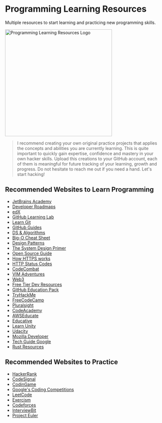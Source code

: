 # Programming Learning Resources
Multiple resources to start learning and practicing new programming skills.

<img width="350" src="https://user-images.githubusercontent.com/30379522/164405294-b67dc950-e3b4-4ae8-b2ae-0d342126fb7d.gif" alt="Programming Learning Resources Logo">

> I recommend creating your own original practice projects that applies the concepts and abilities you are currently learning. This is quite important to quickly gain expertise, confidence and mastery in your own hacker skills.
> Upload this creations to your GitHub account, each of them is meaningful for future tracking of your learning, growth and progress.
> Do not hesitate to reach me out if you need a hand. Let's start hacking!

## Recommended Websites to Learn Programming

- [JetBrains Academy](https://hyperskill.org/study-plan)
- [Developer Roadmaps](https://roadmap.sh/)
- [edX](https://www.edx.org/es)
- [GitHub Learning Lab](https://lab.github.com/)
- [Learn Git](https://learngitbranching.js.org/?locale=es_AR)
- [GitHub Guides](https://guides.github.com/)
- [DS & Algorithms](https://www.programiz.com/dsa)
- [Big-O Cheat Sheet](https://www.bigocheatsheet.com/)
- [Design Patterns](https://refactoring.guru/es/design-patterns)
- [The System Design Primer](https://github.com/donnemartin/system-design-primer)
- [Open Source Guide](https://opensource.guide/es/)
- [How HTTPS works](https://howhttps.works/)
- [HTTP Status Codes](https://httpstatusdogs.com/)
- [CodeCombat](https://codecombat.com/play/dungeon)
- [VIM Adventures](https://vim-adventures.com/)
- [Web3](https://docs.google.com/document/u/0/d/1SWJw_NTyUvgdB_asRzsnVyKjciW8dZbeqQeUeWsEiQc/mobilebasic#)
- [Free Tier Dev Resources](https://github.com/ripienaar/free-for-dev)
- [GitHub Education Pack](https://education.github.com/pack#offers)
- [TryHackMe](https://tryhackme.com/)
- [FreeCodeCamp](https://www.freecodecamp.org/learn/)
- [Pluralsight](https://app.pluralsight.com/id/)
- [CodeAcademy](https://www.codecademy.com/)
- [AWSEducate](https://aws.amazon.com/es/education/awseducate/)
- [Educative](https://www.educative.io/github-students)
- [Learn Unity](https://learn.unity.com/)
- [Udacity](https://classroom.udacity.com/me)
- [Mozilla Developer](https://developer.mozilla.org/es/)
- [Tech Guide Google](https://techdevguide.withgoogle.com/paths/)
- [Rust Resources](https://letsgetrusty.kartra.com/page/XDk8)

## Recommended Websites to Practice

- [HackerRank](https://www.hackerrank.com/)
- [CodeSignal](https://app.codesignal.com/)
- [CodinGame](https://www.codingame.com/start)
- [Google's Coding Competitions](https://codingcompetitions.withgoogle.com/)
- [LeetCode](https://leetcode.com/explore/)
- [Exercism](https://exercism.io/)
- [Codeforces](https://codeforces.com/)
- [InterviewBit](https://www.interviewbit.com/)
- [Project Euler](https://projecteuler.net/archives)
